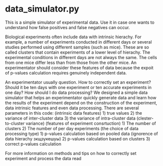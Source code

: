 # data_simulator.py
This is a simple simulator of experimental data. Use it in case one wants to understand how false positives and false negatives can occur.



Biological experiments often include data with intrinsic hierachy. For example, a number of experiments conducted in different days or several studies performed using different samples (such as mice). These are so called clusters that contain experiments of a lower level of hierachy. The experimental conditions in different days are not always the same. The cells from one mice differ less than from those from the other mice. An experimentator should consider these features of data because the expoit of p-values calculation requires genuinely independent data.

An experimentator usually question. How to correctly set an experiment? Should it be ten days with one experiment or ten accurate experiments in one day? How should I do data processing?
We designed a simple data simulator that helps an experimentator quickly generate data and learn how the results of the experiment depend on the construction of the experiment, data intrinsic features and even data processing. There are several parameters in this code:
		(intrinsic data features) 1) true values
					   2) the variance of inter-cluster data
					   3) the variance of intra-cluster data (clester-to-cluster variance)
		(features of experiment consrtuction) 1) The number of clusters 
					2) The number of per day experiments 
		(the choice of data processing type) 1) p-values calculation based on pooled data (ignorence of data hierachy зкщзукешуы)
		2) p-values calculation based on clusters 
		3) correct p-values calculation 
		
For more information on methods and tips on how to correctly set experiment and process the data read 
